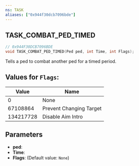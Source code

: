 ```yaml
---
ns: TASK
aliases: ["0x944f30dcb7096bde"]
---
```

## TASK_COMBAT_PED_TIMED

```c
// 0x944F30DCB7096BDE
void TASK_COMBAT_PED_TIMED(Ped ped, int Time, int Flags);
```

Tells a ped to combat another ped for a timed period.

## Values for `Flags`:
| Value | Name |
| --- | --- |
| 0 | None |
| 67108864 | Prevent Changing Target |
| 134217728 | Disable Aim Intro |


## Parameters
* **ped**: 
* **Time**: 
* **Flags**: (Default value: `None`)
